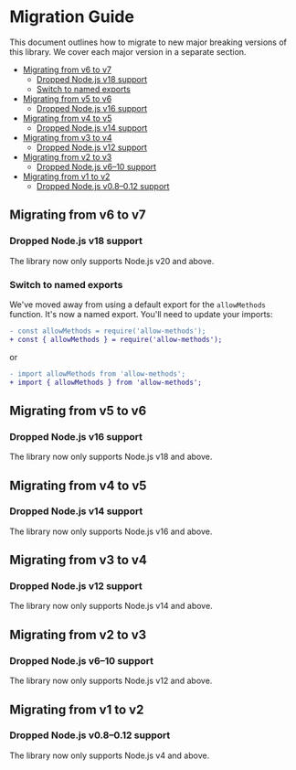 
# Migration Guide

This document outlines how to migrate to new major breaking versions of this library. We cover each major version in a separate section.

* [Migrating from v6 to v7](#migrating-from-v6-to-v7)
  * [Dropped Node.js v18 support](#dropped-nodejs-v18-support)
  * [Switch to named exports](#switch-to-named-exports)
* [Migrating from v5 to v6](#migrating-from-v5-to-v6)
  * [Dropped Node.js v16 support](#dropped-nodejs-v16-support)
* [Migrating from v4 to v5](#migrating-from-v4-to-v5)
  * [Dropped Node.js v14 support](#dropped-nodejs-v14-support)
* [Migrating from v3 to v4](#migrating-from-v3-to-v4)
  * [Dropped Node.js v12 support](#dropped-nodejs-v12-support)
* [Migrating from v2 to v3](#migrating-from-v2-to-v3)
  * [Dropped Node.js v6–10 support](#dropped-nodejs-v610-support)
* [Migrating from v1 to v2](#migrating-from-v1-to-v2)
  * [Dropped Node.js v0.8–0.12 support](#dropped-nodejs-v08012-support)

## Migrating from v6 to v7

### Dropped Node.js v18 support

The library now only supports Node.js v20 and above.

### Switch to named exports

We've moved away from using a default export for the `allowMethods` function. It's now a named export. You'll need to update your imports:

```diff
- const allowMethods = require('allow-methods');
+ const { allowMethods } = require('allow-methods');
```

or

```diff
- import allowMethods from 'allow-methods';
+ import { allowMethods } from 'allow-methods';
```


## Migrating from v5 to v6

### Dropped Node.js v16 support

The library now only supports Node.js v18 and above.

## Migrating from v4 to v5

### Dropped Node.js v14 support

The library now only supports Node.js v16 and above.

## Migrating from v3 to v4

### Dropped Node.js v12 support

The library now only supports Node.js v14 and above.

## Migrating from v2 to v3

### Dropped Node.js v6–10 support

The library now only supports Node.js v12 and above.

## Migrating from v1 to v2

### Dropped Node.js v0.8–0.12 support

The library now only supports Node.js v4 and above.
